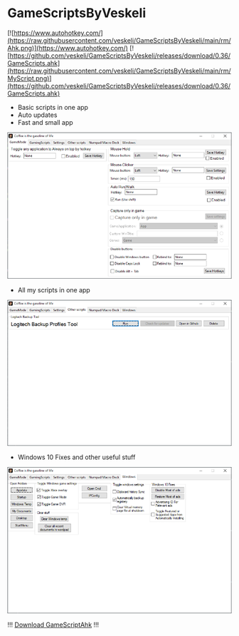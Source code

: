 # GameScriptsByVeskeli

[![https://www.autohotkey.com/](https://raw.githubusercontent.com/veskeli/GameScriptsByVeskeli/main/rm/Ahk.png)](https://www.autohotkey.com/)
[![https://github.com/veskeli/GameScriptsByVeskeli/releases/download/0.36/GameScripts.ahk](https://raw.githubusercontent.com/veskeli/GameScriptsByVeskeli/main/rm/MyScript.png)](https://github.com/veskeli/GameScriptsByVeskeli/releases/download/0.36/GameScripts.ahk)

+ Basic scripts in one app
+ Auto updates
+ Fast and small app


![Preview](https://raw.githubusercontent.com/veskeli/GameScriptsByVeskeli/main/rm/GameMode.png)


+ All my scripts in one app


![Preview](https://raw.githubusercontent.com/veskeli/GameScriptsByVeskeli/main/rm/OtherScripts.png)

+ Windows 10 Fixes and other useful stuff

![Preview](https://raw.githubusercontent.com/veskeli/GameScriptsByVeskeli/main/rm/Windows.png)


!!! [Download GameScriptAhk](https://github.com/veskeli/GameScriptsByVeskeli/releases/download/0.32/GameScripts.ahk) !!!
